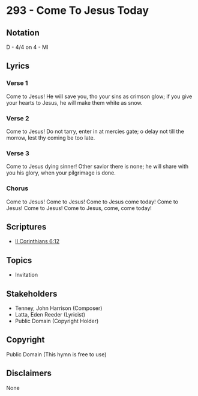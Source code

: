 # 293 - Come To Jesus Today

## Notation

D - 4/4 on 4 - MI

## Lyrics

### Verse 1

Come to Jesus! He will save you, tho your sins as crimson glow; if you give your hearts to Jesus, he will make them white as snow.

### Verse 2

Come to Jesus! Do not tarry, enter in at mercies gate; o delay not till the morrow, lest thy coming be too late.

### Verse 3

Come to Jesus dying sinner! Other savior there is none; he will share with you his glory, when your pilgrimage is done.

### Chorus

Come to Jesus! Come to Jesus! Come to Jesus come today! Come to Jesus! Come to Jesus! Come to Jesus, come, come today!


## Scriptures

- [II Corinthians 6:12](https://www.biblegateway.com/passage/?search=II%20Corinthians%206%3A12)

## Topics

- Invitation

## Stakeholders

- Tenney, John Harrison (Composer)
- Latta, Eden Reeder (Lyricist)
- Public Domain (Copyright Holder)

## Copyright

Public Domain
(This hymn is free to use)

## Disclaimers

None

